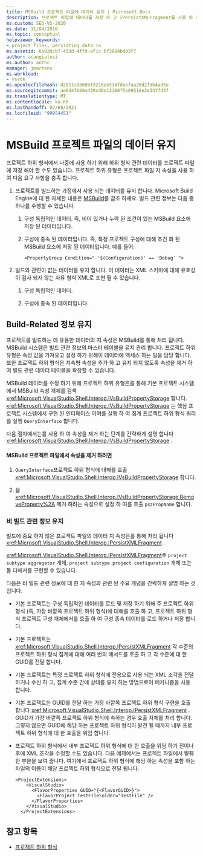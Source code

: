 ```yaml
---
title: MSBuild 프로젝트 파일에 데이터 유지 | Microsoft Docs
description: 프로젝트 파일에 데이터를 저장 하 고 IPersistXMLFragment를 사용 하 여 프로젝트 파일의 데이터를 프로젝트 하위 형식 집계 수준에서 유지 관리 하는 방법을 알아봅니다.
ms.custom: SEO-VS-2020
ms.date: 11/04/2016
ms.topic: conceptual
helpviewer_keywords:
- project files, persisting data in
ms.assetid: 6a920cb7-453d-4ffd-af1c-6f3084bd03f7
author: acangialosi
ms.author: anthc
manager: jmartens
ms.workload:
- vssdk
ms.openlocfilehash: d2011cd8686f3210ee534fdaefaa26d2f3b4ad5e
ms.sourcegitcommit: ae6d47b09a439cd0e13180f5e89510e3e347fd47
ms.translationtype: MT
ms.contentlocale: ko-KR
ms.lasthandoff: 02/08/2021
ms.locfileid: "99954451"
---
```

# <a name="persisting-data-in-the-msbuild-project-file"></a>MSBuild 프로젝트 파일의 데이터 유지
프로젝트 하위 형식에서 나중에 사용 하기 위해 하위 형식 관련 데이터를 프로젝트 파일에 저장 해야 할 수도 있습니다. 프로젝트 하위 유형은 프로젝트 파일 지 속성을 사용 하 여 다음 요구 사항을 충족 합니다.

1. 프로젝트를 빌드하는 과정에서 사용 되는 데이터를 유지 합니다. Microsoft Build Engine에 대 한 자세한 내용은 [MSBuild](../../msbuild/msbuild.md)를 참조 하세요. 빌드 관련 정보는 다음 중 하나를 수행할 수 있습니다.

    1. 구성 독립적인 데이터. 즉, 비어 있거나 누락 된 조건이 있는 MSBuild 요소에 저장 된 데이터입니다.

    2. 구성에 종속 된 데이터입니다. 즉, 특정 프로젝트 구성에 대해 조건 화 된 MSBuild 요소에 저장 된 데이터입니다. 예를 들어:

        ```
        <PropertyGroup Condition=" '$(Configuration)' == 'Debug' ">
        ```

2. 빌드와 관련이 없는 데이터를 유지 합니다. 이 데이터는 XML 스키마에 대해 유효성이 검사 되지 않는 자유 형식 XML로 표현 될 수 있습니다.

    1. 구성 독립적인 데이터.

    2. 구성에 종속 된 데이터입니다.

## <a name="persisting-build-related-information"></a>Build-Related 정보 유지
 프로젝트를 빌드하는 데 유용한 데이터의 지 속성은 MSBuild를 통해 처리 됩니다. MSBuild 시스템은 빌드 관련 정보의 마스터 테이블을 유지 관리 합니다. 프로젝트 하위 유형은 속성 값을 가져오고 설정 하기 위해이 데이터에 액세스 하는 일을 담당 합니다. 또한 프로젝트 하위 형식은 지속형 속성을 추가 하 고 유지 되지 않도록 속성을 제거 하 여 빌드 관련 데이터 테이블을 확장할 수 있습니다.

 MSBuild 데이터를 수정 하기 위해 프로젝트 하위 유형은를 통해 기본 프로젝트 시스템에서 MSBuild 속성 개체를 검색 <xref:Microsoft.VisualStudio.Shell.Interop.IVsBuildPropertyStorage> 합니다. <xref:Microsoft.VisualStudio.Shell.Interop.IVsBuildPropertyStorage> 는 핵심 프로젝트 시스템에서 구현 된 인터페이스 이며를 실행 하 여 집계 프로젝트 하위 형식 쿼리를 실행 `QueryInterface` 합니다.

 다음 절차에서는를 사용 하 여 속성을 제거 하는 단계를 간략하게 설명 합니다 <xref:Microsoft.VisualStudio.Shell.Interop.IVsBuildPropertyStorage> .

#### <a name="to-remove-a-property-from-an-msbuild-project-file"></a>MSBuild 프로젝트 파일에서 속성을 제거 하려면

1. `QueryInterface`프로젝트 하위 형식에 대해를 호출 <xref:Microsoft.VisualStudio.Shell.Interop.IVsBuildPropertyStorage> 합니다.

2. 을 <xref:Microsoft.VisualStudio.Shell.Interop.IVsBuildPropertyStorage.RemoveProperty%2A> 제거 하려는 속성으로 설정 하 여를 호출 `pszPropName` 합니다.

### <a name="persisting-non-build-related-information"></a>비 빌드 관련 정보 유지
 빌드에 중요 하지 않은 프로젝트 파일의 데이터 지 속성은를 통해 처리 됩니다 <xref:Microsoft.VisualStudio.Shell.Interop.IPersistXMLFragment> .

 <xref:Microsoft.VisualStudio.Shell.Interop.IPersistXMLFragment>주 `project subtype aggregator` 개체, `project subtype project configuration` 개체 또는 둘 다에서를 구현할 수 있습니다.

 다음은 비 빌드 관련 정보에 대 한 지 속성과 관련 된 주요 개념을 간략하게 설명 하는 것입니다.

- 기본 프로젝트는 구성 독립적인 데이터를 로드 및 저장 하기 위해 주 프로젝트 하위 형식 (즉, 가장 바깥쪽 프로젝트 하위 형식)에 대해를 호출 하 고, 프로젝트 하위 형식 프로젝트 구성 개체에서를 호출 하 여 구성 종속 데이터를 로드 하거나 저장 합니다.

- 기본 프로젝트는 <xref:Microsoft.VisualStudio.Shell.Interop.IPersistXMLFragment> 각 수준의 프로젝트 하위 형식 집계에 대해 여러 번의 메서드를 호출 하 고 각 수준에 대 한 GUID를 전달 합니다.

- 기본 프로젝트는 특정 프로젝트 하위 형식에 전용으로 사용 되는 XML 조각을 전달 하거나 수신 하 고, 집계 수준 간에 상태를 유지 하는 방법으로이 메커니즘을 사용 합니다.

- 기본 프로젝트는 GUID를 전달 하는 가장 바깥쪽 프로젝트 하위 형식 구현을 호출 합니다 <xref:Microsoft.VisualStudio.Shell.Interop.IPersistXMLFragment> . GUID가 가장 바깥쪽 프로젝트 하위 형식에 속하는 경우 호출 자체를 처리 합니다. 그렇지 않으면 GUID에 해당 하는 프로젝트 하위 형식이 발견 될 때까지 내부 프로젝트 하위 형식에 대 한 호출을 위임 합니다.

- 프로젝트 하위 형식에서 내부 프로젝트 하위 형식에 대 한 호출을 위임 하기 전이나 후에 XML 조각을 수정할 수도 있습니다. 다음 예제에서는 프로젝트 파일에서 발췌 한 부분을 보여 줍니다. 여기에서 프로젝트 하위 형식에 해당 하는 속성을 포함 하는 파일의 이름이 해당 프로젝트 하위 형식으로 전달 됩니다.

    ```
    <ProjectExtensions>
        <VisualStudio>
          <FlavorProperties GUID="{<FlavorGUID>}">
            <FlavorProject TestFileFolder="TestFile" />
          </FlavorProperties>
        </VisualStudio>
      </ProjectExtensions>
    ```

## <a name="see-also"></a>참고 항목
- [프로젝트 하위 형식](../../extensibility/internals/project-subtypes.md)
